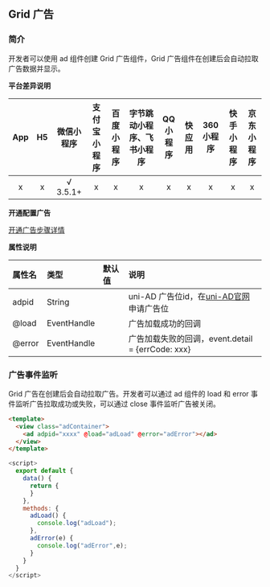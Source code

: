 ## Grid 广告

### 简介

开发者可以使用 ad 组件创建 Grid 广告组件，Grid 广告组件在创建后会自动拉取广告数据并显示。

**平台差异说明**

|App|H5|微信小程序|支付宝小程序|百度小程序|字节跳动小程序、飞书小程序|QQ小程序|快应用|360小程序|快手小程序|京东小程序|
|:-:|:-:|:-:|:-:|:-:|:-:|:-:|:-:|:-:|:-:|:-:|
|x|x|√ 3.5.1+|x|x|x|x|x|x|x|x|

**开通配置广告**

[开通广告步骤详情](https://uniapp.dcloud.net.cn/uni-ad.html#start)


**属性说明**

|属性名|类型|默认值|说明|
|:-|:-|:-|:-|
|adpid|String||uni-AD 广告位id，在[uni-AD官网](https://uniad.dcloud.net.cn/)申请广告位|
|@load|EventHandle||广告加载成功的回调|
|@error|EventHandle||广告加载失败的回调，event.detail = {errCode: xxx}|


### 广告事件监听

Grid 广告在创建后会自动拉取广告。开发者可以通过 ad 组件的 load 和 error 事件监听广告拉取成功或失败，可以通过 close 事件监听广告被关闭。

```html
<template>
  <view class="adContainer">
    <ad adpid="xxxx" @load="adLoad" @error="adError"></ad>
  </view>
</template>
```

```js
<script>
  export default {
    data() {
      return {
      }
    },
    methods: {
      adLoad() {
        console.log("adLoad");
      },
      adError(e) {
        console.log("adError",e);
      }
    }
  }
</script>
```
